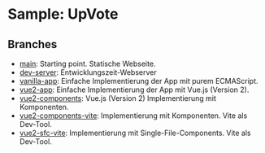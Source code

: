 # Sample: UpVote

## Branches

- [main](https://github.com/lean-vue/sample-upvote/tree/main): Starting point. Statische Webseite.
- [dev-server](https://github.com/lean-vue/sample-upvote/tree/dev-server): Entwicklungszeit-Webserver
- [vanilla-app](https://github.com/lean-vue/sample-upvote/tree/vanilla-app): Einfache Implementierung der App mit purem ECMAScript.
- [vue2-app](https://github.com/lean-vue/sample-upvote/tree/vue2-app): Einfache Implementierung der App mit Vue.js (Version 2).
- [vue2-components](https://github.com/lean-vue/sample-upvote/tree/vue2-components): Vue.js (Version 2) Implementierung mit Komponenten.
- [vue2-components-vite](https://github.com/lean-vue/sample-upvote/tree/vue2-components-vite): Implementierung mit Komponenten. Vite als Dev-Tool.
- [vue2-sfc-vite](https://github.com/lean-vue/sample-upvote/tree/vue2-components-vite): Implementierung mit Single-File-Components. Vite als Dev-Tool.
